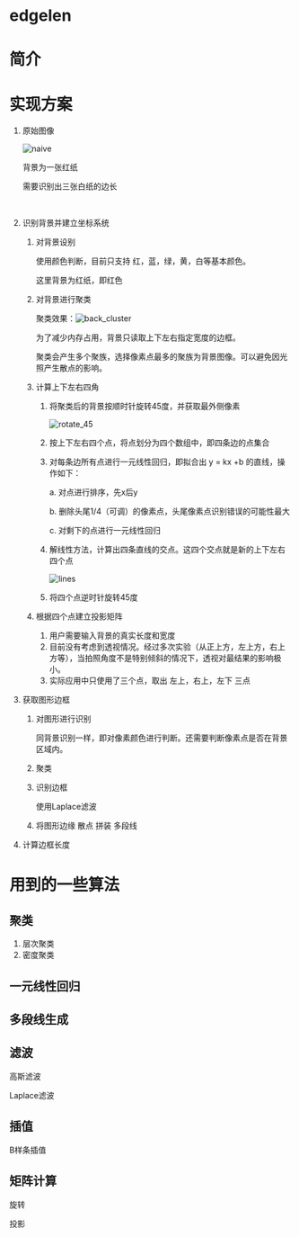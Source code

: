# edgelen

# 简介

# 实现方案

1. 原始图像

   ![naive](images/naive.JPG)

   背景为一张红纸

   需要识别出三张白纸的边长

   ​

2. 识别背景并建立坐标系统

   1. 对背景设别

      使用颜色判断，目前只支持  红，蓝，绿，黄，白等基本颜色。

      这里背景为红纸，即红色

   2. 对背景进行聚类

      聚类效果：![back_cluster](images/back_cluster.jpg)

      为了减少内存占用，背景只读取上下左右指定宽度的边框。

      聚类会产生多个聚族，选择像素点最多的聚族为背景图像。可以避免因光照产生散点的影响。

   3. 计算上下左右四角

      1. 将聚类后的背景按顺时针旋转45度，并获取最外侧像素

         ![rotate_45](images/rotate_45.jpg)

      2. 按上下左右四个点，将点划分为四个数组中，即四条边的点集合

      3. 对每条边所有点进行一元线性回归，即拟合出 y = kx +b 的直线，操作如下：

         a. 对点进行排序，先x后y

         b. 删除头尾1/4（可调）的像素点，头尾像素点识别错误的可能性最大

         c. 对剩下的点进行一元线性回归

      4. 解线性方法，计算出四条直线的交点。这四个交点就是新的上下左右四个点

         ![lines](images/lines.jpg)

      5. 将四个点逆时针旋转45度

   4. 根据四个点建立投影矩阵

      1. 用户需要输入背景的真实长度和宽度
      2. 目前没有考虑到透视情况。经过多次实验（从正上方，左上方，右上方等），当拍照角度不是特别倾斜的情况下，透视对最结果的影响极小。
      3. 实际应用中只使用了三个点，取出 左上，右上，左下  三点

3. 获取图形边框

   1. 对图形进行识别

      同背景识别一样，即对像素颜色进行判断。还需要判断像素点是否在背景区域内。

   2. 聚类

   3. 识别边框

      使用Laplace滤波

   4. 将图形边缘 散点 拼装 多段线

4. 计算边框长度



# 用到的一些算法

## 聚类

1. 层次聚类
2. 密度聚类

## 一元线性回归

## 多段线生成

## 滤波

高斯滤波

Laplace滤波

## 插值

B样条插值

## 矩阵计算

旋转

投影